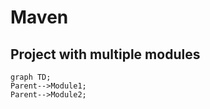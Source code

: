 # Maven 

## Project with multiple modules

```mermaid
graph TD;
Parent-->Module1;
Parent-->Module2;
```
